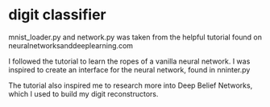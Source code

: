 # digit classifier 
mnist_loader.py and network.py was taken from the helpful tutorial found on <link> neuralnetworksanddeeplearning.com </link>

I followed the tutorial to learn the ropes of a vanilla neural network. I was inspired to create an interface for the neural network, found in nninter.py

The tutorial also inspired me to research more into Deep Belief Networks, which I used to build my digit reconstructors.
